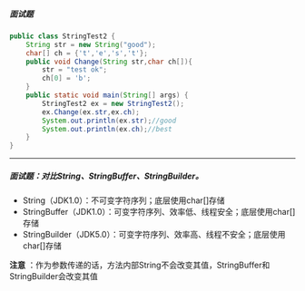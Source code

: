 ##### 面试题

```java
public class StringTest2 {
    String str = new String("good");
    char[] ch = {'t','e','s','t'};
    public void Change(String str,char ch[]){
        str = "test ok";
        ch[0] = 'b';
    }
    public static void main(String[] args) {
        StringTest2 ex = new StringTest2();
        ex.Change(ex.str,ex.ch);
        System.out.println(ex.str);//good
        System.out.println(ex.ch);//best
    }
}
```

***

##### 面试题：对比String、StringBuffer、StringBuilder。

* String（JDK1.0）：不可变字符序列；底层使用char[]存储
* StringBuffer（JDK1.0）：可变字符序列、效率低、线程安全；底层使用char[]存储
* StringBuilder（JDK5.0）：可变字符序列、效率高、线程不安全；底层使用char[]存储

**注意** ：作为参数传递的话，方法内部String不会改变其值，StringBuffer和StringBuilder会改变其值